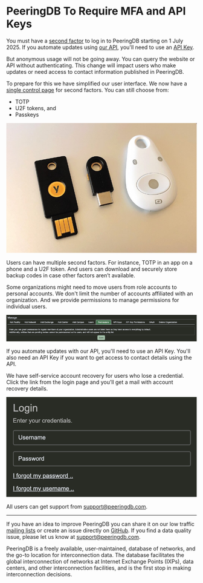 # PeeringDB To Require MFA and API Keys 

You must have a [second factor](/howto/enable_require_2fa/) to log in to PeeringDB starting on 1 July 2025. If you automate updates using [our API](/api_specs/), you'll need to use an [API Key](/howto/api_keys/).

But anonymous usage will not be going away. You can query the website or API without authenticating. This change will impact users who make updates or need access to contact information published in PeeringDB.

To prepare for this we have simplified our user interface. We now have a [single control page](https://www.peeringdb.com/account/two_factor/) for second factors. You can still choose from:

* TOTP
* U2F tokens, and
* Passkeys

![U2F Hardware Authentication Security Keys, Tony Webster, CC BY 2.0](images/hardware_tuthentication_tokens.jpg)

Users can have multiple second factors. For instance, TOTP in an app on a phone and a U2F token. And users can download and securely store backup codes in case other factors aren’t available.

Some organizations might need to move users from role accounts to personal accounts. We don't limit the number of accounts affiliated with an organization. And we provide permissions to manage permissions for individual users.

![Permissions tab in organization view](images/users_permissions_management.png)

If you automate updates with our API, you'll need to use an API Key. You'll also need an API Key if you want to get access to contact details using the API.

We have self-service account recovery for users who lose a credential. Click the link from the login page and you’ll get a mail with account recovery details.

![Self-service account recovery starting point](images/self_service_account_recovery.png)

All users can get support from [support@peeringdb.com](mailto:support@peeringdb.com).

--- 

If you have an idea to improve PeeringDB you can share it on our low traffic [mailing lists](https://docs.peeringdb.com/#mailing-lists) or create an issue directly on [GitHub](https://github.com/peeringdb/peeringdb/issues). If you find a data quality issue, please let us know at [support@peeringdb.com](mailto:support@peeringdb.com).

PeeringDB is a freely available, user-maintained, database of networks, and the go-to location for interconnection data. The database facilitates the global interconnection of networks at Internet Exchange Points (IXPs), data centers, and other interconnection facilities, and is the first stop in making interconnection decisions.
